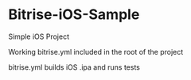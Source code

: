 # Bitrise-iOS-Sample
Simple iOS Project 

Working bitrise.yml included in the root of the project

bitrise.yml builds iOS .ipa and runs tests 


